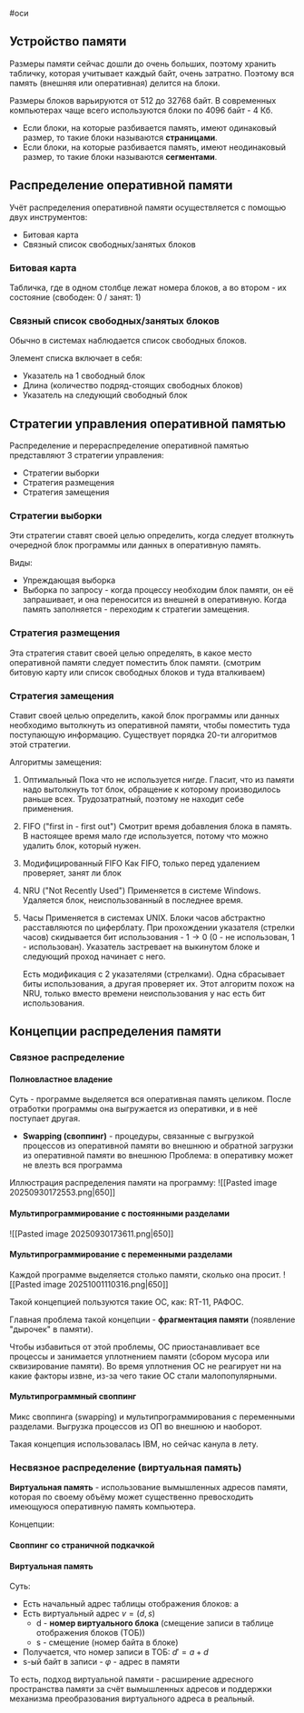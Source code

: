 #оси 
## Устройство памяти
Размеры памяти сейчас дошли до очень больших, поэтому хранить табличку, которая учитывает каждый байт, очень затратно. Поэтому вся память (внешняя или оперативная) делится на блоки.

Размеры блоков варьируются от 512 до 32768 байт. В современных компьютерах чаще всего используются блоки по 4096 байт - 4 Кб. 
- Если блоки, на которые разбивается память, имеют одинаковый размер, то такие блоки называются **страницами**.
- Если блоки, на которые разбивается память, имеют неодинаковый размер, то такие блоки называются **сегментами**. 

## Распределение оперативной памяти
Учёт распределения оперативной памяти осуществляется с помощью двух инструментов:
- Битовая карта
- Связный список свободных/занятых блоков

### Битовая карта
Табличка, где в одном столбце лежат номера блоков, а во втором - их состояние (свободен: 0 / занят: 1)

### Связный список свободных/занятых блоков
Обычно в системах наблюдается список свободных блоков.

Элемент списка включает в себя:
- Указатель на 1 свободный блок
- Длина (количество подряд-стоящих свободных блоков)
- Указатель на следующий свободный блок

## Стратегии управления оперативной памятью
Распределение и перераспределение оперативной памятью представляют 3 стратегии управления:
- Стратегии выборки
- Стратегия размещения
- Стратегия замещения

### Стратегии выборки
Эти стратегии ставят своей целью определить, когда следует втолкнуть очередной блок программы или данных в оперативную память.

Виды:
- Упреждающая выборка
- Выборка по запросу - когда процессу необходим блок памяти, он её запрашивает, и она переносится из внешней в оперативную. Когда память заполняется - переходим к стратегии замещения.

### Стратегия размещения
Эта стратегия ставит своей целью определять, в какое место оперативной памяти следует поместить блок памяти. (смотрим битовую карту или список свободных блоков и туда вталкиваем)

### Стратегия замещения
Ставит своей целью определить, какой блок программы или данных необходимо вытолкнуть из оперативной памяти, чтобы поместить туда поступающую информацию. Существует порядка 20-ти алгоритмов этой стратегии.

Алгоритмы замещения:
1. Оптимальный
	Пока что не используется нигде. Гласит, что из памяти надо вытолкнуть тот блок, обращение к которому производилось раньше всех. Трудозатратный, поэтому не находит себе применения.
2. FIFO ("first in - first out")
	Смотрит время добавления блока в память. В настоящее время мало где используется, потому что можно удалить блок, который нужен.
3. Модифицированный FIFO
	Как FIFO, только перед удалением проверяет, занят ли блок
4. NRU ("Not Recently Used")
	Применяется в системе Windows. Удаляется блок, неиспользованный в последнее время.
5. Часы
	Применяется в системах UNIX. Блоки часов абстрактно расставляются по циферблату. При прохождении указателя (стрелки часов) скидывается бит использования - $1 \to 0$ (0 - не использован, 1 - использован). Указатель застревает на выкинутом блоке и следующий проход начинает с него.
	
	Есть модификация с 2 указателями (стрелками). Одна сбрасывает биты использования, а другая проверяет их. Этот алгоритм похож на NRU, только вместо времени неиспользования у нас есть бит использования.

## Концепции распределения памяти
### Связное распределение
#### Полновластное владение
Суть - программе выделяется вся оперативная память целиком. После отработки программы она выгружается из оперативки, и в неё поступает другая.
- **Swapping (своппинг)** - процедуры, связанные с выгрузкой процессов из оперативной памяти во внешнюю и обратной загрузки из оперативной памяти во внешнюю
Проблема: в оперативку может не влезть вся программа

Иллюстрация распределения памяти на программу:
![[Pasted image 20250930172553.png|650]]

#### Мультипрограммирование с постоянными разделами
![[Pasted image 20250930173611.png|650]]

#### Мультипрограммирование с переменными разделами
Каждой программе выделяется столько памяти, сколько она просит.
![[Pasted image 20251001110316.png|650]]

Такой концепцией пользуются такие ОС, как: RT-11, РАФОС.

Главная проблема такой концепции - **фрагментация памяти** (появление "дырочек" в памяти). 

Чтобы избавиться от этой проблемы, ОС приостанавливает все процессы и занимается уплотнением памяти (сбором мусора или сквизирование памяти). Во время уплотнения ОС не реагирует ни на какие факторы извне, из-за чего такие ОС стали малопопулярными.

#### Мультипрограммный своппинг
Микс своппинга (swapping) и мультипрограммирования с переменными разделами. Выгрузка процессов из ОП во внешнюю и наоборот.

Такая концепция использовалась IBM, но сейчас канула в лету.

### Несвязное распределение (виртуальная память)
**Виртуальная память** - использование вымышленных адресов памяти, которая по своему объёму может существенно превосходить имеющуюся оперативную память компьютера.

Концепции:
#### Своппинг со страничной подкачкой

#### Виртуальная память
Суть:
- Есть начальный адрес таблицы отображения блоков:  a
- Есть виртуальный адрес $v = (d, s)$
	- d - **номер виртуального блока** (смещение записи в таблице отображения блоков (ТОБ))
	- s - смещение (номер байта в блоке)
- Получается, что номер записи в ТОБ: $d' = a + d$
- s-ый байт в записи - $\varphi$ - адрес в памяти

То есть, подход виртуальной памяти - расширение адресного пространства памяти за счёт вымышленных адресов и поддержки механизма преобразования виртуального адреса в реальный.
